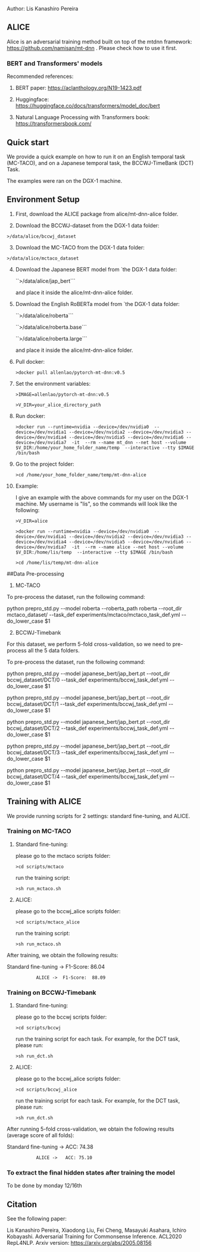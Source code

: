 
Author: Lis Kanashiro Pereira

## ALICE

Alice is an adversarial training method built on top of the mtdnn framework: https://github.com/namisan/mt-dnn . Please check how to use it first. 

### BERT and Transformers' models

Recommended references:

1) BERT paper: https://aclanthology.org/N19-1423.pdf

2) Huggingface: https://huggingface.co/docs/transformers/model_doc/bert

3) Natural Language Processing with Transformers book: https://transformersbook.com/

## Quick start

We provide a quick example on how to run it on an English temporal task (MC-TACO), and on a Japanese temporal task, the BCCWJ-TimeBank (DCT) Task.

The examples were ran on the DGX-1 machine. 

## Environment Setup

1) First, download the ALICE package from alice/mt-dnn-alice folder.

2) Download the BCCWJ-dataset from the DGX-1 data folder: 

```>/data/alice/bccwj_dataset```

3) Download the MC-TACO from the DGX-1 data folder: 

```>/data/alice/mctaco_dataset```

4) Download the Japanese BERT model from `the DGX-1 data folder: 

    ``>/data/alice/jap_bert``` 
    
    and place it inside the alice/mt-dnn-alice folder.
    
5) Download the English RoBERTa model from `the DGX-1 data folder: 

    ``>/data/alice/roberta``` 
    
    ``>/data/alice/roberta.base```
    
    ``>/data/alice/roberta.large```
    
    and place it inside the alice/mt-dnn-alice folder.

6) Pull docker: 

    ```>docker pull allenlao/pytorch-mt-dnn:v0.5```

7) Set the environment variables:

    ```>IMAGE=allenlao/pytorch-mt-dnn:v0.5```
    
    ```>V_DIR=your_alice_directory_path```

8) Run docker:

    ```>docker run --runtime=nvidia --device=/dev/nvidia0  --device=/dev/nvidia1 --device=/dev/nvidia2 --device=/dev/nvidia3 --device=/dev/nvidia4 --device=/dev/nvidia5 --device=/dev/nvidia6 --device=/dev/nvidia7  -it  --rm --name mt_dnn --net host --volume $V_DIR:/home/your_home_folder_name/temp  --interactive --tty $IMAGE /bin/bash```

9) Go to the project folder:
    
    ```>cd /home/your_home_folder_name/temp/mt-dnn-alice```
    
10) Example:

    I give an example with the above commands for my user on the DGX-1 machine. My username is "lis", so the commands will look like the following:
    
    ```>V_DIR=alice```
    
    ```>docker run --runtime=nvidia --device=/dev/nvidia0  --device=/dev/nvidia1 --device=/dev/nvidia2 --device=/dev/nvidia3 --device=/dev/nvidia4 --device=/dev/nvidia5 --device=/dev/nvidia6 --device=/dev/nvidia7  -it  --rm --name alice --net host --volume $V_DIR:/home/lis/temp  --interactive --tty $IMAGE /bin/bash```

    ```>cd /home/lis/temp/mt-dnn-alice```
    
##Data Pre-processing

1) MC-TACO

To pre-process the dataset, run the following command:

python prepro_std.py --model roberta --roberta_path roberta  --root_dir mctaco_dataset/ --task_def experiments/mctaco/mctaco_task_def.yml --do_lower_case $1


2) BCCWJ-Timebank

For this dataset, we perform 5-fold cross-validation, so we need to pre-process all the 5 data folders.

To pre-process the dataset, run the following command:

python prepro_std.py --model japanese_bert/jap_bert.pt  --root_dir bccwj_dataset/DCT/0 --task_def experiments/bccwj_task_def.yml --do_lower_case $1

python prepro_std.py --model japanese_bert/jap_bert.pt  --root_dir bccwj_dataset/DCT/1 --task_def experiments/bccwj_task_def.yml --do_lower_case $1

python prepro_std.py --model japanese_bert/jap_bert.pt  --root_dir bccwj_dataset/DCT/2 --task_def experiments/bccwj_task_def.yml --do_lower_case $1

python prepro_std.py --model japanese_bert/jap_bert.pt  --root_dir bccwj_dataset/DCT/3 --task_def experiments/bccwj_task_def.yml --do_lower_case $1

python prepro_std.py --model japanese_bert/jap_bert.pt  --root_dir bccwj_dataset/DCT/4 --task_def experiments/bccwj_task_def.yml --do_lower_case $1


## Training with ALICE

We provide running scripts for 2 settings: standard fine-tuning, and ALICE.

### Training on MC-TACO

1) Standard fine-tuning: 

    please go to the mctaco scripts folder: 
    
    ```>cd scripts/mctaco```
    
    run the training script:
    
    ```>sh run_mctaco.sh```
    
2) ALICE:

    please go to the bccwj_alice scripts folder: 
    
    ```>cd scripts/mctaco_alice```
    
    run the training script:
    
    ```>sh run_mctaco.sh```

After training, we obtain the following results: 

Standard fine-tuning ->  F1-Score:  86.04

               ALICE ->  F1-Score:  88.09

### Training on BCCWJ-Timebank

1) Standard fine-tuning: 

    please go to the bccwj scripts folder: 
    
    ```>cd scripts/bccwj```
    
    run the training script for each task. For example, for the DCT task, please run:
    
    ```>sh run_dct.sh```
    
2) ALICE:

    please go to the bccwj_alice scripts folder: 
    
    ```>cd scripts/bccwj_alice```
    
    run the training script for each task. For example, for the DCT task, please run:
    
    ```>sh run_dct.sh```


After running 5-fold cross-validation, we obtain the following results (average score of all folds): 

Standard fine-tuning ->   ACC: 74.38
         
               ALICE ->   ACC: 75.10 
     
### To extract the final hidden states after training the model

To be done by monday 12/16th

## Citation
See the following paper:

Lis Kanashiro Pereira, Xiaodong Liu, Fei Cheng, Masayuki Asahara, Ichiro Kobayashi. Adversarial Training for Commonsense Inference. ACL2020 RepL4NLP. Arxiv version: https://arxiv.org/abs/2005.08156
